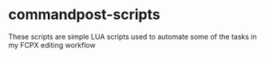 # commandpost-scripts
These scripts are simple LUA scripts used to automate some of the tasks in my FCPX editing workflow
